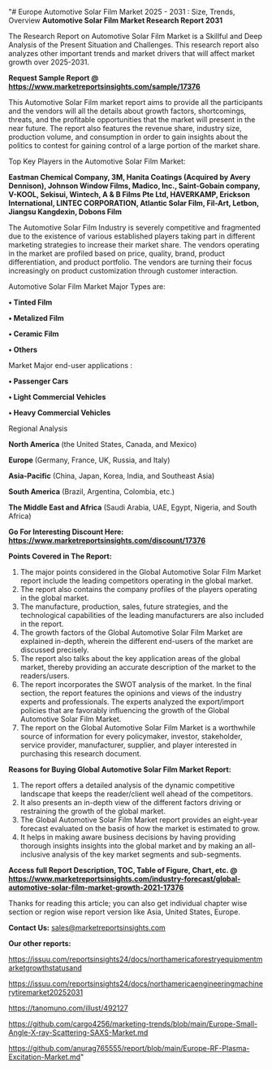 "# Europe Automotive Solar Film Market 2025 - 2031 : Size, Trends, Overview
<strong>Automotive Solar Film Market Research Report 2031</strong>

The Research Report on Automotive Solar Film Market is a Skillful and Deep Analysis of the Present Situation and Challenges. This research report also analyzes other important trends and market drivers that will affect market growth over 2025-2031.

<strong>Request Sample Report @ <a href=https://www.marketreportsinsights.com/sample/17376>https://www.marketreportsinsights.com/sample/17376</a></strong>

This Automotive Solar Film market report aims to provide all the participants and the vendors will all the details about growth factors, shortcomings, threats, and the profitable opportunities that the market will present in the near future. The report also features the revenue share, industry size, production volume, and consumption in order to gain insights about the politics to contest for gaining control of a large portion of the market share.

Top Key Players in the Automotive Solar Film Market:

<strong>Eastman Chemical Company, 3M, Hanita Coatings (Acquired by Avery Dennison), Johnson Window Films, Madico, Inc., Saint-Gobain company, V-KOOL, Sekisui, Wintech, A & B Films Pte Ltd, HAVERKAMP, Erickson International, LINTEC CORPORATION, Atlantic Solar Film, Fil-Art, Letbon, Jiangsu Kangdexin, Dobons Film</strong>

The Automotive Solar Film Industry is severely competitive and fragmented due to the existence of various established players taking part in different marketing strategies to increase their market share. The vendors operating in the market are profiled based on price, quality, brand, product differentiation, and product portfolio. The vendors are turning their focus increasingly on product customization through customer interaction.

Automotive Solar Film Market Major Types are:

<strong>• Tinted Film

• Metalized Film

• Ceramic Film

• Others</strong>

Market Major end-user applications :

<strong>• Passenger Cars

• Light Commercial Vehicles

• Heavy Commercial Vehicles</strong>

Regional Analysis

</u><strong><b>North America</b></strong> (the United States, Canada, and Mexico)

<strong><b>Europe </b></strong>(Germany, France, UK, Russia, and Italy)

<strong><b>Asia-Pacific</b></strong> (China, Japan, Korea, India, and Southeast Asia)

<strong><b>South America</b></strong> (Brazil, Argentina, Colombia, etc.)

<strong><b>The Middle East and Africa</b></strong> (Saudi Arabia, UAE, Egypt, Nigeria, and South Africa)

<strong>Go For Interesting Discount Here: <a href=https://www.marketreportsinsights.com/discount/17376>https://www.marketreportsinsights.com/discount/17376</a></strong>

<strong>Points Covered in The Report:</strong>
<ol>
  <li>The major points considered in the Global Automotive Solar Film Market report include the leading competitors operating in the global market.</li>
  <li>The report also contains the company profiles of the players operating in the global market.</li>
  <li>The manufacture, production, sales, future strategies, and the technological capabilities of the leading manufacturers are also included in the report.</li>
  <li>The growth factors of the Global Automotive Solar Film Market are explained in-depth, wherein the different end-users of the market are discussed precisely.</li>
  <li>The report also talks about the key application areas of the global market, thereby providing an accurate description of the market to the readers/users.</li>
  <li>The report incorporates the SWOT analysis of the market. In the final section, the report features the opinions and views of the industry experts and professionals. The experts analyzed the export/import policies that are favorably influencing the growth of the Global Automotive Solar Film Market.</li>
  <li>The report on the Global Automotive Solar Film Market is a worthwhile source of information for every policymaker, investor, stakeholder, service provider, manufacturer, supplier, and player interested in purchasing this research document.</li>
</ol>
<strong>Reasons for Buying Global Automotive Solar Film Market Report:</strong>

<ol>
  <li>The report offers a detailed analysis of the dynamic competitive landscape that keeps the reader/client well ahead of the competitors.</li>
  <li>It also presents an in-depth view of the different factors driving or restraining the growth of the global market.</li>
  <li>The Global Automotive Solar Film Market report provides an eight-year forecast evaluated on the basis of how the market is estimated to grow.</li>
  <li>It helps in making aware business decisions by having providing thorough insights insights into the global market and by making an all-inclusive analysis of the key market segments and sub-segments.</li>
</ol>
<strong>Access full Report Description, TOC, Table of Figure, Chart, etc. @ <a href=https://www.marketreportsinsights.com/industry-forecast/global-automotive-solar-film-market-growth-2021-17376>https://www.marketreportsinsights.com/industry-forecast/global-automotive-solar-film-market-growth-2021-17376</a></strong>


Thanks for reading this article; you can also get individual chapter wise section or region wise report version like Asia, United States, Europe.

<strong>Contact Us:</strong>
sales@marketreportsinsights.com

<strong>Our other reports:</strong>

<a href=https://issuu.com/reportsinsights24/docs/northamericaforestryequipmentmarketgrowthstatusand>https://issuu.com/reportsinsights24/docs/northamericaforestryequipmentmarketgrowthstatusand</a>

<a href=https://issuu.com/reportsinsights24/docs/northamericaengineeringmachinerytiremarket20252031>https://issuu.com/reportsinsights24/docs/northamericaengineeringmachinerytiremarket20252031</a>

<a href=https://tanomuno.com/illust/492127>https://tanomuno.com/illust/492127</a>

<a href=https://github.com/cargo4256/marketing-trends/blob/main/Europe-Small-Angle-X-ray-Scattering-SAXS-Market.md>https://github.com/cargo4256/marketing-trends/blob/main/Europe-Small-Angle-X-ray-Scattering-SAXS-Market.md</a>

<a href=https://github.com/anurag765555/report/blob/main/Europe-RF-Plasma-Excitation-Market.md>https://github.com/anurag765555/report/blob/main/Europe-RF-Plasma-Excitation-Market.md</a>"
